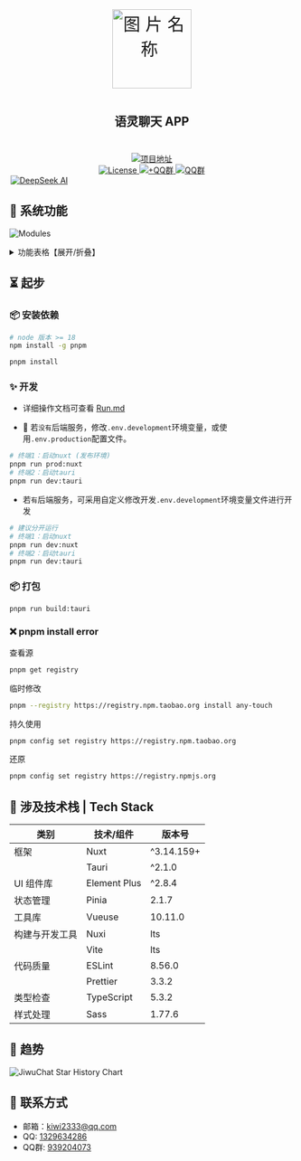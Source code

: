 <div align=center>
 <div align=center margin="10em" style="margin:4em 0 0 0;font-size: 30px;letter-spacing:0.3em;">
<img src="./.doc/jiwuchat-tauri.png" width="140px" height="140px" alt="图片名称" align=center />
 </div>
 <h2 align=center style="margin: 2em 0;">语灵聊天 APP</h2>

<div>
      <a href="https://github.com/Kiwi233333/jiwu-mall-chat-tauri" target="_blank">
        <img class="disabled-img-view" src="https://img.shields.io/badge/Github-项目地址-blueviolet.svg?style=plasticr" alt="项目地址" >
      </a>
      <a href="https://github.com/Yeye78988/jiwu-mall-chat-tauri/stargazers" target="_blank">
      </a>
    </div>
      <a href="`https://github.com/Kiwi233333/jiwu-mall-chat-tauri/blob/main/LICENSE`" target="_blank">
          <img class="disabled-img-view" alt="License"
          src="https://img.shields.io/github/license/Kiwi233333/jiwu-mall-chat-tauri">
      </a>
      <a href="https://app.netlify.com/sites/jiwuchat/deploys" target="_blank">
          <img src="https://api.netlify.com/api/v1/badges/b68ad9ac-53e5-4c5a-ac56-a8882ffe7697/deploy-status" alt="+QQ群"/>
      </a>
      <a href="https://qm.qq.com/q/iSaETNVdKw" target="_blank">
        <img src="https://img.shields.io/badge/QQ群:939204073 -blue?logo=tencentqq&logoColor=white" alt="QQ群"/>
      </a>
    </div>
    <div>
      <a href="https://www.deepseek.com/" target="_blank" style="margin: 2px;">
        <img alt="DeepSeek AI" src="https://github.com/deepseek-ai/DeepSeek-V2/blob/main/figures/badge.svg?raw=true" />
      </a>
    </div>



## 🌌 系统功能

![Modules](.doc/JiwuChat%20功能导图.png)

<details>
  <summary>功能表格【展开/折叠】</summary>

| 模块 | 子模块 | 功能描述 | 是否达成 |
|------|--------|----------|----------|
| 用户模块 | 账户管理 | 用户注册、登录、历史登录账号选择 | ✅ |
|  | 账号安全 | 邮箱/手机号绑定提醒、设备管理、账号安全验证 | ✅ |
| 消息模块 | 基础聊天 | 文本消息、图片消息、视频消息、文件上传、消息撤回、消息已读状态 | ✅ |
|  | 数据同步 | 多设备消息同步、阅读状态同步 | ✅ |
|  | 高级聊天 | 消息引用回复、@提及功能、公告、撤回消息重新编辑 | ✅ |
| 会话模块 | 会话管理 | 会话列表、置顶会话、隐藏会话、会话未读数统计、会话排序 | ✅ |
| 群聊模块 | 群聊操作 | 创建群聊、退出群聊、查看群聊详情 | ✅ |
|  | 群成员管理 | 群成员管理、设置管理员、撤销管理员、获取@列表 | ✅ |
| 联系人模块 | 好友操作 | 好友申请、好友搜索、好友列表、拒绝好友申请、删除好友 | ✅ |
|  | 资料与通知 | 好友详情查看、申请未读数统计 | ✅ |
| AI模块 | 对话功能 | 私聊AI、群聊AI、多AI同时聊天 | ✅ |
|  | 模型管理 | 支持Gmini、Kimi AI、DeepSeek、硅基流动等多厂商模型、模型列表、token计算 | ✅ |
|  | 广场功能 | AI机器人广场展示 | ✅ |
| 通讯模块 | 音视频通话 | 基于WebRtc的语音通话、视频通话、屏幕共享 | ✅ |
|  | 通话记录 | 通话状态更新、挂断记录 | ✅ |
| 通知系统 | 消息通知 | 桌面通知、系统托盘提醒、铃声设置、消息免打扰 | ✅ |
| 扩展功能 | 综合集成 | 商城集成、博客集成、更新日志面板 | ✅ |
| 其他模块 | 其他功能 | 聊天社交功能、AI购物功能、文件下载管理、翻译工具（AI翻译/腾讯翻译）功能 | ✅ |
|  | 文件与播放 | 图片预览器、视频播放器、文件下载、批量图片上传 | ✅ |
|  | 主题配置 | 深浅色主题切换、系统主题跟随、字体设置、自适应布局 | ✅ |
|  | 平台兼容 | Windows、MacOS、Linux、Android、Web端适配 | ✅ |

</details>

## ⏳ 起步

### 📦 安装依赖

```sh
# node 版本 >= 18
npm install -g pnpm

pnpm install
```

### ✨ 开发

- 详细操作文档可查看 [Run.md](./Run.md)

- 📌 若`没有`后端服务，修改`.env.development`环境变量，或使用`.env.production`配置文件。

```sh
# 终端1：启动nuxt (发布环境)
pnpm run prod:nuxt
# 终端2：启动tauri
pnpm run dev:tauri
```

- 若`有`后端服务，可采用自定义修改开发`.env.development`环境变量文件进行开发

```sh
# 建议分开运行
# 终端1：启动nuxt
pnpm run dev:nuxt
# 终端2：启动tauri
pnpm run dev:tauri
```

### 📦 打包

```sh
pnpm run build:tauri
```

### ❌ pnpm install error

查看源

```sh
pnpm get registry
```

临时修改

```sh
pnpm --registry https://registry.npm.taobao.org install any-touch
```

持久使用

```sh
pnpm config set registry https://registry.npm.taobao.org
```

还原

```sh
pnpm config set registry https://registry.npmjs.org
```

## 🔧 涉及技术栈 | Tech Stack

| 类别         | 技术/组件          | 版本号       |
| ------------- | ------------------ | ------------ |
| 框架         | Nuxt             | ^3.14.159+       |
|                 | Tauri               | ^2.1.0        |
| UI 组件库     | Element Plus       | ^2.8.4        |
| 状态管理     | Pinia              | 2.1.7        |
| 工具库       | Vueuse             | 10.11.0      |
| 构建与开发工具 | Nuxi               | lts        |
|              | Vite               | lts         |
| 代码质量     | ESLint             | 8.56.0       |
|              | Prettier           | 3.3.2        |
| 类型检查     | TypeScript         | 5.3.2        |
| 样式处理     | Sass               | 1.77.6       |

## 🦾  趋势

![JiwuChat Star History Chart](https://api.star-history.com/svg?repos=KiWi233333/jiwu-mall-chat-tauri&type=Date)

## 💬 联系方式

- 邮箱：[kiwi2333@qq.com](mailto:kiwi2333@qq.com)
- QQ: [1329634286](https://wpa.qq.com/msgrd?v=3&uin=1329634286&site=qqq&menu=yes)
- QQ群: [939204073](https://qm.qq.com/q/iSaETNVdKw)
